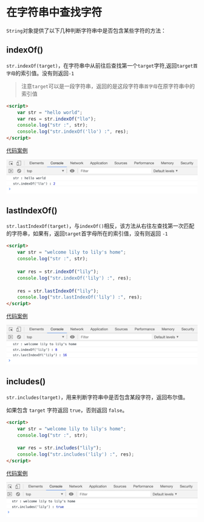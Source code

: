 # 在字符串中查找字符

`String`对象提供了以下几种判断字符串中是否包含某些字符的方法：

## indexOf()

`str.indexOf(target)`，在字符串中从前往后查找第一个`target`字符,返回`target首字母`的索引值。没有则返回`-1`

> 注意`target`可以是一段字符串，返回的是这段字符串`首字母`在原字符串中的索引值

```html
<script>
    var str = "hello world";
    var res = str.indexOf("llo");
    console.log("str :", str);
    console.log("str.indexOf('llo') :", res);
</script>
```

[代码案例](./demo/demo01.html)

![](./images/01.png)

## lastIndexOf()

`str.lastIndexOf(target)`，与`indexOf()`相反，该方法从右往左查找第一次匹配的字符串，如果有，返回`target`首字母所在的索引值，没有则返回 `-1`

```html
<script>
    var str = "welcome lily to lily's home";
    console.log("str :", str);

    var res = str.indexOf("lily");
    console.log("str.indexOf('lily') :", res);

    res = str.lastIndexOf("lily");
    console.log("str.lastIndexOf('lily') :", res);
</script>
```

[代码案例](./demo/demo02.html)

![](./images/02.png)

## includes()

`str.includes(target)`，用来判断字符串中是否包含某段字符，返回布尔值。

如果包含 `target` 字符返回 `true`，否则返回 `false`。

```html
<script>
    var str = "welcome lily to lily's home";
    console.log("str :", str);

    var res = str.includes("lily");
    console.log("str.includes('lily') :", res);
</script>
```

[代码案例](./demo/demo03.html)

![](./images/03.png)
